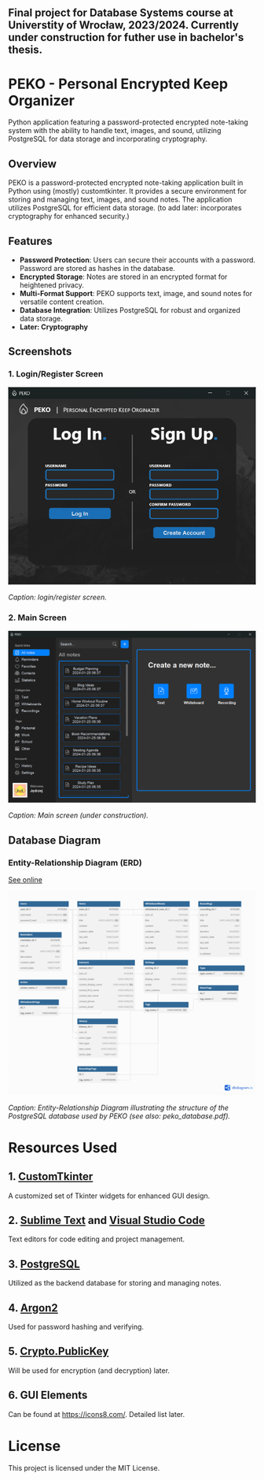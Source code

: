## Final project for Database Systems course at Universtity of Wrocław, 2023/2024. Currently under construction for futher use in bachelor's thesis.

# PEKO - Personal Encrypted Keep Organizer
Python application featuring a password-protected encrypted note-taking system with the ability to handle text, images, and sound, utilizing PostgreSQL for data storage and incorporating cryptography.

## Overview

PEKO is a password-protected encrypted note-taking application built in Python using (mostly) customtkinter. It provides a secure environment for storing and managing text, images, and sound notes. The application utilizes PostgreSQL for efficient data storage. (to add later: incorporates cryptography for enhanced security.)

## Features

- **Password Protection**: Users can secure their accounts with a password. Password are stored as hashes in the database.
- **Encrypted Storage**: Notes are stored in an encrypted format for heightened privacy.
- **Multi-Format Support**: PEKO supports text, image, and sound notes for versatile content creation.
- **Database Integration**: Utilizes PostgreSQL for robust and organized data storage.
- **Later: Cryptography**

## Screenshots

### 1. Login/Register Screen

![Login/Register Page](screenshots/login_register_screen.png)

*Caption: login/register screen.*

### 2. Main Screen

![Main Screen](screenshots/main_screen.png)

*Caption: Main screen (under construction).*

## Database Diagram

### Entity-Relationship Diagram (ERD)
[See online](https://dbdiagram.io/d/peko-65a2a314ac844320aed86e93)

![Database Diagram](peko_database.png)

*Caption: Entity-Relationship Diagram illustrating the structure of the PostgreSQL database used by PEKO (see also: peko_database.pdf).*

# Resources Used

## 1. [CustomTkinter](https://github.com/TomSchimansky/CustomTkinter)
A customized set of Tkinter widgets for enhanced GUI design.

## 2. [Sublime Text](https://www.sublimetext.com/) and [Visual Studio Code](https://code.visualstudio.com/)
Text editors for code editing and project management.

## 3. [PostgreSQL](https://www.postgresql.org/)
Utilized as the backend database for storing and managing notes.

## 4. [Argon2](https://pypi.org/project/argon2-cffi/)
Used for password hashing and verifying.

## 5. [Crypto.PublicKey](https://pycryptodome.readthedocs.io/en/latest/src/public_key/ecc.html)
Will be used for encryption (and decryption) later.

## 6. GUI Elements
Can be found at https://icons8.com/. Detailed list later.

# License
This project is licensed under the MIT License.
